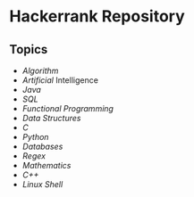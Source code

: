 # Hackerrank Repository

## Topics

- *Algorithm*
- *Artificial* Intelligence
- *Java*
- *SQL*
- *Functional Programming*
- *Data Structures*
- *C*
- *Python*
- *Databases*
- *Regex*
- *Mathematics*
- *C++*
- *Linux Shell*


